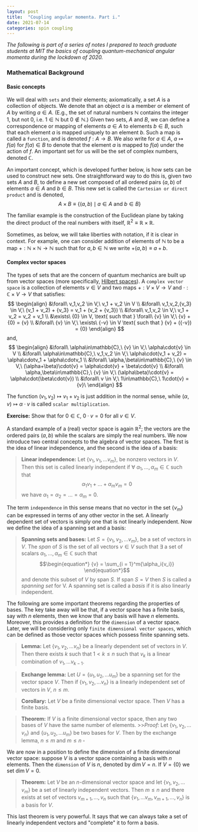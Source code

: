 ```yaml
---
layout: post
title:  "Coupling angular momenta. Part i."
date: 2021-07-14
categories: spin coupling
---
```


*The following is part of a series of notes I prepared to teach graduate students at MIT the basics of coupling quantum-mechanical angular momenta during the lockdown of 2020.*

### Mathematical Background

#### Basic concepts
We will deal with `sets` and their elements; axiomatically, a set $A$ is a collection of objects. We denote that an object $a$ is a member or element of $A$ by writing $a \in A$. (E.g., the set of natural numbers $\mathbb{N}$ contains the integer 1, but not 0, i.e. $1 \in \mathbb{N}$ but $0 \notin \mathbb{N}$.) Given two sets, $A$ and $B$, we can define a correspondence or mapping of elements $a \in A$ to elements $b \in B$, such that each element $a$ is mapped uniquely to an element $b$. Such a map is called a `function`, and is denoted $f:A \to B$. We also write for $a \in A$, $a \mapsto f(a)$ for $f(a) \in B$ to denote that the element $a$ is mapped to $f(a)$ under the action of $f$. An important set for us will be the set of complex numbers, denoted $\mathbb{C}$.

An important concept, which is developed further below, is how sets can be used to construct new sets. One straightforward way to do this is, given two sets $A$ and $B$, to define a new set composed of all ordered pairs $(a,b)$ of elements $a \in A$ and $b \in B$. This new set is called the `Cartesian or direct product` and is denoted,
	$$A \times B \equiv \{(a,b)\mid a \in A \text{ and } b\in B\}$$

The familiar example is the construction of the Euclidean plane by taking the direct product of the real numbers with itself, $\mathbb{R}^2 \equiv \mathbb{R}\times\mathbb{R}$.

Sometimes, as below, we will take liberties with notation, if it is clear in context. For example, one can consider addition of elements of $\mathbb{N}$ to be a map $+:\mathbb{N}\times\mathbb{N}\to\mathbb{N}$ such that for $a,b\in\mathbb{N}$ we write $+(a,b) \equiv a + b$.

#### Complex vector spaces
The types of sets that are the concern of quantum mechanics are built up from vector spaces (more specifically, [Hilbert spaces](https://en.wikipedia.org/wiki/Hilbert_space)). A `complex vector space` is a collection of elements ${v} \in V$ and two maps $+:V\times V \to V$ and $\cdot: \mathbb{C}\times V\to V$ that satisfies:
	$$ \begin{align}
		&\forall\ v_1,v_2 \in V,\ v_1 + v_2 \in V  \\
		&\forall\  v_1,v_2,{v_3} \in V,\ (v_1 + v_2) + {v_3} = v_1 + (v_2 + {v_3}) \\
		&\forall\  v_1,v_2 \in V,\ v_1 + v_2 = v_2 + v_1  \\
		&\exists\  {0} \in V, \text{ such that } \forall\ {v} \in V,\ {v} + {0} = {v}  \\
		&\forall\ {v} \in V,\ \exists\ {-v} \in V \text{ such that } {v} + ({-v}) = {0}
	\end{align} $$
and,
	$$ \begin{align}
	&\forall\ \alpha\in\mathbb{C},\ {v} \in V,\ \alpha\cdot{v} \in V \\
	&\forall\ \alpha\in\mathbb{C},\ v_1,v_2 \in V,\ \alpha\cdot(v_1 + v_2) = \alpha\cdotv_1 + \alpha\cdotv_1 \\
	&\forall\ \alpha,\beta\in\mathbb{C},\ {v} \in V,\ (\alpha+\beta)\cdot{v} = \alpha\cdot{v} + \beta\cdot{v} \\
	&\forall\ \alpha,\beta\in\mathbb{C},\ {v} \in V,\ (\alpha\beta)\cdot{v} = \alpha\cdot(\beta\cdot{v}) \\
	&\forall\ v \in V,\ 1\in\mathbb{C},\ 1\cdot{v} = {v}\
	\end{align} $$

The function $(v_1,v_2)\mapsto v_1 + v_2$ is just addition in the normal sense, while $(\alpha,{v})\mapsto \alpha\cdot{v}$ is called `scalar multiplication`.

**Exercise:** Show that for $0 \in \mathbb{C}$, $0\cdot{v} = {0}$ for all ${v} \in V$.

A standard example of a (real) vector space is again $\mathbb{R}^2$; the vectors are the ordered pairs $(a,b)$ while the scalars are simply the real numbers. We now introduce two central concepts to the algebra of vector spaces. The first is the idea of linear independence, and the second is the idea of a basis:

> **Linear independence:** Let $\{v_1,v_1,\dots {v_m}\},$ be nonzero vectors in $V$. Then this set is called linearly independent if $\forall\ \alpha_1,\dots,\alpha_m \in \mathbb{C}$ such that
	$$ \begin{equation*}
		\alpha_1v_1+\dots+\alpha_m{v_m} = {0}
	\end{equation*} $$
we have $\alpha_1 = \alpha_2 = \dots = \alpha_m = 0$.

The term `independence` in this sense means that no vector in the set $\{{v_m}\}$ can be expressed in terms of any other vector in the set. A linearly dependent set of vectors is simply one that is not linearly independent. Now we define the idea of a spanning set and a basis:

> **Spanning sets and bases:** Let $S = \{v_1,v_2,\dots {v_m}\}$, be a set of vectors in $V$. The *span* of $S$ is the set of all vectors ${v} \in V$ such that $\exists$ a set of scalars $\alpha_1,\dots,\alpha_m \in \mathbb{C}$ such that
	$$\begin{equation*}
		{v} = \sum_{i = 1}^m{\alpha_i{v_i}}
	\end{equation*}$$
and denote this subset of $V$ by $\text{span} \ {S}$. If $\text{span} \ {S} = V$ then $S$ is called a *spanning set* for V. A spanning set is called a *basis* if it is also linearly independent.

The following are some important theorems regarding the properties of bases. The key take away will be that, if a vector space has a finite basis, say with $n$ elements, then we know that any basis will have $n$ elements. Moreover, this provides a definition for the `dimension` of a vector space. Later, we will be considering only `finite dimensional vector spaces`, which can be defined as those vector spaces which possess finite spanning sets.

>**Lemma:** Let $\{v_1,v_2,\dots {v_n}\}$ be a linearly dependent set of vectors in $V$. Then there exists $k$ such that $1 < k \leq n$ such that ${v_k}$ is a linear combination of $v_1,\dots {v_{k-1}}$.

>**Exchange lemma:** Let $U = \{{u_1},{u_2},\dots {u_m}\}$ be a spanning set for the vector space $V$. Then if $\{v_1,v_2,\dots {v_n}\}$ is a linearly independent set of vectors in $V$, $n \leq m$.

>**Corollary:** Let $V$ be a finite dimensional vector space. Then $V$ has a finite basis.

>**Theorem:** If $V$ is a finite dimensional vector space, then any two bases of $V$ have the same number of elements.
	>>*Proof:* Let $\{v_1,v_2,\dots {v_n}\}$ and $\{{u_1},{u_2},\dots {u_m}\}$ be two bases for $V$. Then by the exchange lemma, $n \leq m$ and $m \leq n \ \square$

We are now in a position to define the dimension of a finite dimensional vector space: suppose $V$ is a vector space containing a basis with $n$ elements. Then the `dimension` of $V$ is $n$, denoted by $\dim{V} = n$. If $V = \{{0}\}$ we set $\dim{V} = 0$.

>**Theorem:** Let $V$ be an $n$-dimensional vector space and let $\{v_1,v_2,\dots {v_m}\}$ be a set of linearly independent vectors. Then $m \leq n$ and there exists at set of vectors ${v_{m+1}},\dots,{v_n}$ such that $\{v_1,\dots {v_m},{v_{m+1}},\dots,{v_n}\}$ is a basis for $V$.

This last theorem is very powerful. It says that we can always take a set of linearly independent vectors and "complete" it to form a basis.
